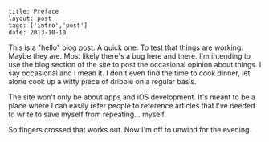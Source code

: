 ```
title: Preface
layout: post
tags: ['intro','post']
date: 2013-10-10
```

This is a "hello" blog post. A quick one. To test that things are working. Maybe they are. Most likely there's a bug here and there. I'm intending to use the blog section of the site to post the occasional opinion about things. I say occasional and I mean it. I don't even find the time to cook dinner, let alone cook up a witty piece of dribble on a regular basis.  

The site won't only be about apps and iOS development. It's meant to be a place where I can easily refer people to reference articles that I've needed to write to save myself from repeating... myself.  

So fingers crossed that works out. Now I'm off to unwind for the evening.